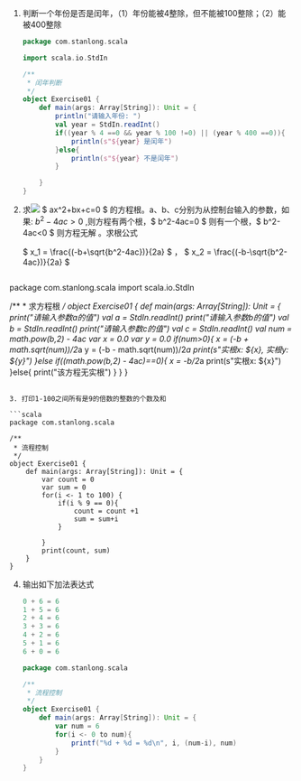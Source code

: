 1. 判断一个年份是否是闰年，（1）年份能被4整除，但不能被100整除；（2）能被400整除

   ```scala
   package com.stanlong.scala
   
   import scala.io.StdIn
   
   /**
    * 闰年判断
    */
   object Exercise01 {
       def main(args: Array[String]): Unit = {
           println("请输入年份: ")
           val year = StdIn.readInt()
           if((year % 4 ==0 && year % 100 !=0) || (year % 400 ==0)){
               println(s"${year} 是闰年")
           }else{
               println(s"${year} 不是闰年")
           }
   
       }
   }
   ```

2. 求![](http://latex.codecogs.com/gif.latex?\\) $ ax^2+bx+c=0 $ 的方程根。a、b、c分别为从控制台输入的参数，如果:  $b^2-4ac>0$ ,则方程有两个根，$ b^2-4ac=0 $ 则有一个根，$ b^2-4ac<0 $  则方程无解 。求根公式
   
   $ x_1 = \frac{(-b+\sqrt{b^2-4ac})}{2a} $  ，  $ x_2 = \frac{(-b-\sqrt{b^2-4ac})}{2a} $
   
   ```scala
package com.stanlong.scala
   import scala.io.StdIn
   
   /**
     * 求方程根
     */
   object Exercise01 {
       def main(args: Array[String]): Unit = {
           print("请输入参数a的值")
           val a = StdIn.readInt()
           print("请输入参数b的值")
           val b = StdIn.readInt()
           print("请输入参数c的值")
           val c = StdIn.readInt()
           val num = math.pow(b,2) - 4*a*c
           var x = 0.0
           var y = 0.0
           if(num>0){
               x = (-b + math.sqrt(num))/2*a
               y = (-b - math.sqrt(num))/2*a
               print(s"实根x: ${x}, 实根y: ${y}")
           }else if((math.pow(b,2) - 4*a*c)==0){
               x = -b/2*a
               print(s"实根x: ${x}")
           }else{
               print("该方程无实根")
           }
       }
   }
   ```

3. 打印1-100之间所有是9的倍数的整数的个数及和

   ```scala
   package com.stanlong.scala
   
   /**
    * 流程控制
    */
   object Exercise01 {
       def main(args: Array[String]): Unit = {
           var count = 0
           var sum = 0
           for(i <- 1 to 100) {
               if(i % 9 == 0){
                   count = count +1
                   sum = sum+i
               }
   
           }
           print(count, sum)
       }
   }
   ```

4. 输出如下加法表达式

   ```scala
   0 + 6 = 6
   1 + 5 = 6
   2 + 4 = 6
   3 + 3 = 6
   4 + 2 = 6
   5 + 1 = 6
   6 + 0 = 6
   ```

   ```scala
   package com.stanlong.scala
   
   /**
    * 流程控制
    */
   object Exercise01 {
       def main(args: Array[String]): Unit = {
           var num = 6
           for(i <- 0 to num){
               printf("%d + %d = %d\n", i, (num-i), num)
           }
       }
   }
   ```

   


